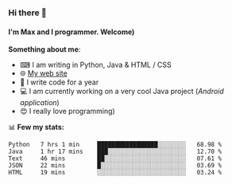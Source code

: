 ### Hi there 👋
#### I'm Max and I programmer. Welcome)

**Something about me**:
- ⌨ I am writing in Python, Java & HTML / CSS
- 🌐 [My web site](https://merive.herokuapp.com/)
- 🎈 I write code for a year
- 💻 I am currently working on a very cool Java project (*Android application*)
- 😍 I really love programming)

📊 **Few my stats:**
<!--START_SECTION:waka-->
```text
Python   7 hrs 1 min     █████████████████░░░░░░░░   68.98 % 
Java     1 hr 17 mins    ███░░░░░░░░░░░░░░░░░░░░░░   12.70 % 
Text     46 mins         ██░░░░░░░░░░░░░░░░░░░░░░░   07.61 % 
JSON     22 mins         █░░░░░░░░░░░░░░░░░░░░░░░░   03.69 % 
HTML     19 mins         ░░░░░░░░░░░░░░░░░░░░░░░░░   03.24 %
```
<!--END_SECTION:waka-->
